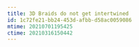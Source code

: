 ```yaml
---
title: 3D Braids do not get intertwined
id: 1c72fe21-bb24-453d-afbb-d58ac0059086
mtime: 20210701195425
ctime: 20210316150442
---
```

